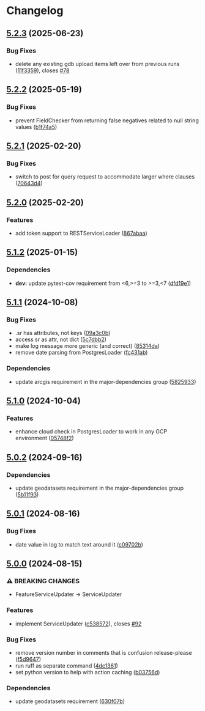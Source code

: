 # Changelog

## [5.2.3](https://github.com/agrc/palletjack/compare/v5.2.2...v5.2.3) (2025-06-23)


### Bug Fixes

* delete any existing gdb upload items left over from previous runs ([11f3359](https://github.com/agrc/palletjack/commit/11f33593c412172b6ee4be6c777e361c798d3236)), closes [#78](https://github.com/agrc/palletjack/issues/78)

## [5.2.2](https://github.com/agrc/palletjack/compare/v5.2.1...v5.2.2) (2025-05-19)


### Bug Fixes

* prevent FieldChecker from returning false negatives related to null string values ([b1f74a5](https://github.com/agrc/palletjack/commit/b1f74a5e977235d24730d59841cf76b3089b5df0))

## [5.2.1](https://github.com/agrc/palletjack/compare/v5.2.0...v5.2.1) (2025-02-20)


### Bug Fixes

* switch to post for query request to accommodate larger where clauses ([70643d4](https://github.com/agrc/palletjack/commit/70643d4c035eba920df866f0ca16fd4a9077aaef))

## [5.2.0](https://github.com/agrc/palletjack/compare/v5.1.2...v5.2.0) (2025-02-20)


### Features

* add token support to RESTServiceLoader ([867abaa](https://github.com/agrc/palletjack/commit/867abaa8f2eae6e7a682edeb7233c61da8b782b2))

## [5.1.2](https://github.com/agrc/palletjack/compare/v5.1.1...v5.1.2) (2025-01-15)


### Dependencies

* **dev:** update pytest-cov requirement from &lt;6,&gt;=3 to &gt;=3,&lt;7 ([dfd19e1](https://github.com/agrc/palletjack/commit/dfd19e1e6aad0ac9a4f5f0b82d6540d9b0953c76))

## [5.1.1](https://github.com/agrc/palletjack/compare/v5.1.0...v5.1.1) (2024-10-08)


### Bug Fixes

* .sr has attributes, not keys ([09a3c0b](https://github.com/agrc/palletjack/commit/09a3c0b78227912e4a3b7bde4afcce082d584ee3))
* access sr as attr, not dict ([5c7dbb2](https://github.com/agrc/palletjack/commit/5c7dbb2f8b2204f0c5d4006b087bfd7c5b86c053))
* make log message more generic (and correct) ([85314da](https://github.com/agrc/palletjack/commit/85314dad4fe7994d0be6113c10637b9b6010edba))
* remove date parsing from PostgresLoader ([fc431ab](https://github.com/agrc/palletjack/commit/fc431ab4c5875ab606cd82a008df21e4ba7e849e))


### Dependencies

* update arcgis requirement in the major-dependencies group ([5825933](https://github.com/agrc/palletjack/commit/5825933da30c1f7150834181014d050222383e29))

## [5.1.0](https://github.com/agrc/palletjack/compare/v5.0.2...v5.1.0) (2024-10-04)


### Features

* enhance cloud check in PostgresLoader to work in any GCP environment ([05748f2](https://github.com/agrc/palletjack/commit/05748f20cf203bd2cfa30143fa7caaaaea947152))

## [5.0.2](https://github.com/agrc/palletjack/compare/v5.0.1...v5.0.2) (2024-09-16)


### Dependencies

* update geodatasets requirement in the major-dependencies group ([5b11f93](https://github.com/agrc/palletjack/commit/5b11f93535c8503ed1afd8fc807a5df3189191cb))

## [5.0.1](https://github.com/agrc/palletjack/compare/v5.0.0...v5.0.1) (2024-08-16)


### Bug Fixes

* date value in log to match text around it ([c09702b](https://github.com/agrc/palletjack/commit/c09702b836cea219ffaf84bf1c7533f09e3f8bf2))

## [5.0.0](https://github.com/agrc/palletjack/compare/4.4.2...v5.0.0) (2024-08-15)


### ⚠ BREAKING CHANGES

* FeatureServiceUpdater -> ServiceUpdater

### Features

* implement ServiceUpdater ([c538572](https://github.com/agrc/palletjack/commit/c5385721256d0bf1b7f854fb9251192dd67c9df3)), closes [#92](https://github.com/agrc/palletjack/issues/92)


### Bug Fixes

* remove version number in comments that is confusion release-please ([f5d9647](https://github.com/agrc/palletjack/commit/f5d96472076bb21f32542bc56ad2a2f5e9859dc6))
* run ruff as separate command ([4dc1361](https://github.com/agrc/palletjack/commit/4dc1361c8de9f64403f4512180a12262ad812e33))
* set python version to help with action caching ([b03756d](https://github.com/agrc/palletjack/commit/b03756dfdf197d96a14697ca4dce668472757336))


### Dependencies

* update geodatasets requirement ([630f07b](https://github.com/agrc/palletjack/commit/630f07b8beb9519da38c874fbd9c10b44ca20b73))

